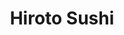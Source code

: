 ---
layout: place
title: "Hiroto Sushi"
permalink: /new-york/brooklyn/hiroto-sushi.html
stateAbbr: NY
stateName: New York
cityName: Brooklyn
seo:
  name: "Hiroto Sushi"
  type: Restaurant
  links: http://www.hirotosushi.com/
description: "Hiroto Sushi serves delicious sushi in Brooklyn, New York. Try fresh Japanese dishes for a great dining experience. "
place_id: ChIJQ02b0ulbwokRW5ZY7MMGwI8
photos:
  - name: >-
      places/ChIJQ02b0ulbwokRW5ZY7MMGwI8/photos/AeeoHcKRqGz1mEtaOWWOF0bIYhJkyiOHoR8KO0xzJk4WohaRJNuXcdj-Ghl_Nl0cvaQgE5PRDVRGcWWxZ1oCgmrs5hEWAAMDU1o6006Ej1E6MEya6N5c36dJYYakMqPjM5OXLF79ofzYkqs-jc59oaQWaaDyUbHiQMUwymD18kXuopvBnAtoq9-SAfpBnPamKip6-hslGfuEewaJjo9uyGx6Gn046SCyMjeneSrzezn2iP2Rb0Gv5HMZcKtxM5doA9_m9_G2LNAVYmbN6UyYULFcniQRLiqZxudV8bRivNVFSE8ORlCvRNkHNi5M4qzmLB2ZVvY8_uobBTWfbjArH3aXYdEHC1itFhUVbEz1Nle3zjg6XxV2P0QXTz_yL2iKqP3Jp25mfvbuPzyzazuMegcsRVFwFLaNZn2pq8C5BVLat0k
    widthPx: 4800
    heightPx: 2700
    authorAttributions:
      - displayName: Dustin Molte
        uri: https://maps.google.com/maps/contrib/107874480400885702392
        photoUri: >-
          https://lh3.googleusercontent.com/a-/ALV-UjX-8GlZRoDOITVAASRmZffP7FpOgzvIGwSSwGk46veePG7yn7vg=s100-p-k-no-mo
    flagContentUri: >-
      https://www.google.com/local/imagery/report/?cb_client=maps_api_places.places_api&image_key=!1e10!2sCIHM0ogKEICAgIDE3ZSNOg&hl=en-US
    googleMapsUri: >-
      https://www.google.com/maps/place//data=!3m4!1e2!3m2!1sCIHM0ogKEICAgIDE3ZSNOg!2e10!4m2!3m1!1s0x89c25be9d29b4d43:0x8fc006c3ec58965b
  - name: >-
      places/ChIJQ02b0ulbwokRW5ZY7MMGwI8/photos/AeeoHcJvU8FImQcfc3eDtqQjEThBCldAyrQ9MtwtTmBNxTdYzXUutEUVq_n1J1MNHTX3cIbQ2x5QR0wbciY9CktTVuMWVbyqlMXCzUTrdzNo-dxDHwX-7Uv5zQO6xCu5MS8qoJGmQdFHk4X43Igyze-TfPIijtTnxdXw0a7BSQngnbU-soKbhH9LK2J2W_kZbHUtIoTIYT67dbBcql0aZEZE5wjpETp1N2-wPFqdhtLjbeBPnoekvDKV1iCaFZ2BJhDDUPoEvFHJyycPF6ITzbwrfoUI5zJ9195RFSEZ0sDm9Tg9NFYNlzqV2senT4iKstSuMcj9XwiBrCxuGpkFi6EkuBeuhSl-DQeBB9hzupLeBJ020L8_asI5ElhTH86lYtnaC87YoGl737FHW40WSxuRK4MVWM7V0dHAgAO3DD55qeMKfQ
    widthPx: 3024
    heightPx: 4032
    authorAttributions:
      - displayName: Emily Fen
        uri: https://maps.google.com/maps/contrib/117786638746814091626
        photoUri: >-
          https://lh3.googleusercontent.com/a-/ALV-UjVXkiTt2sv2SE21f1HER33u0MMx22-GbCRN8qJ3Zt5Zy0XZUgbBEg=s100-p-k-no-mo
    flagContentUri: >-
      https://www.google.com/local/imagery/report/?cb_client=maps_api_places.places_api&image_key=!1e10!2sCIHM0ogKEICAgICT0dnqMA&hl=en-US
    googleMapsUri: >-
      https://www.google.com/maps/place//data=!3m4!1e2!3m2!1sCIHM0ogKEICAgICT0dnqMA!2e10!4m2!3m1!1s0x89c25be9d29b4d43:0x8fc006c3ec58965b
  - name: >-
      places/ChIJQ02b0ulbwokRW5ZY7MMGwI8/photos/AeeoHcLuo3dXEGSAX9jmIQbqbcM5rEkduvoCyOnRzC60kQ_DcRVyRXLCosmNx_2WoEaGkBfHJiXR9ygu6l5BHZxf6ZBtZjGEpsYwm21tjnWkE07hzizXlnugswJ26g4nBweP7W9ll41rcBrut4DWXvTU8h6z05Ith2ypye7PFpnVHYXb7Ms0thePKxEOfkf1qgka5mqJzUfdcFj3CS-JKStIzRZsx5bDFcodcr384keLVNLBCo_EI0Pvu7IdCmsd98uNhrKW9V7jHH19w4H_6TkbC1574KLIX5Mq9UdRnQVT3wgG2V06pWVG2DzhYbspayDzis0eTHxO-VH2u560DJHv7UbBi1DAiRQ3f8iif-dBntHLl_bvIzfTn_9sStIbqTlXfga9EOP-v0U7lcz6wI8bZ28bOQDZHJxjc7mo4JHnc7c1xQ
    widthPx: 3024
    heightPx: 4032
    authorAttributions:
      - displayName: Dennis Liu
        uri: https://maps.google.com/maps/contrib/100593148623101923290
        photoUri: >-
          https://lh3.googleusercontent.com/a/ACg8ocLJ46pjra5WGDNjKR9khgNPaqFiTr20nshYkbDtkUnDSL2nFw=s100-p-k-no-mo
    flagContentUri: >-
      https://www.google.com/local/imagery/report/?cb_client=maps_api_places.places_api&image_key=!1e10!2sCIHM0ogKEICAgIDJpJS0RQ&hl=en-US
    googleMapsUri: >-
      https://www.google.com/maps/place//data=!3m4!1e2!3m2!1sCIHM0ogKEICAgIDJpJS0RQ!2e10!4m2!3m1!1s0x89c25be9d29b4d43:0x8fc006c3ec58965b
  - name: >-
      places/ChIJQ02b0ulbwokRW5ZY7MMGwI8/photos/AeeoHcKkzeub_Dp6bPOLAE261SXlNTlBXeWxXvbZahXZnmqT0gfbB5XqprIcPWjhbyTjCEhfffELDMbfOvUifXOVIXvyOdr-JznG7JIq1PX9R1VurCwWpMPtdTXnqtrQRodw9MVgand3n8P_AOyuBU3HWqsxsmuWzSkfDI-BF5ZScfv3FTNvIXzY_8z8lNXuEWniwfMKJ_Z9FXE7g2iwY8BWsHwltGYffmRWhGWjIuLc-wtrg3iYWV_xp9F7MymikAeHqLmcEq3y5_kV_z5uaBIHErttbt2FyhuswSBR2hxnvYbXh8oXbl0xuO6WPqappTOmlodqjrM9rzGeFlJGA7LZLSCWQQaRfJeqOTORBnm8s-gWPqaQSoEPmybiesfKGfDaLgU4hM4Fbrqr0kR4k31T_G0LUs3FiXsWBcQKPc2rYTTMGtHU
    widthPx: 3024
    heightPx: 4032
    authorAttributions:
      - displayName: he Sally
        uri: https://maps.google.com/maps/contrib/101311238614853205247
        photoUri: >-
          https://lh3.googleusercontent.com/a/ACg8ocJcX_8U4hyQ7T4tV3gXPBHp3PmHDEmVTY6FFtH50EPGRlflTQ=s100-p-k-no-mo
    flagContentUri: >-
      https://www.google.com/local/imagery/report/?cb_client=maps_api_places.places_api&image_key=!1e10!2sCIHM0ogKEICAgMCgnOLaoAE&hl=en-US
    googleMapsUri: >-
      https://www.google.com/maps/place//data=!3m4!1e2!3m2!1sCIHM0ogKEICAgMCgnOLaoAE!2e10!4m2!3m1!1s0x89c25be9d29b4d43:0x8fc006c3ec58965b
  - name: >-
      places/ChIJQ02b0ulbwokRW5ZY7MMGwI8/photos/AeeoHcI2b9omKbGJDQv44pQB1jqgMlohhYtIv7qh_mWkpOlx-ft4pIbuLR2cwAnHq-QFL-r8yRQ_Ws_hk8S7xnoOpIaM8gwuDNhKAjatAJXwcYn5s_HBMlUyCPKqsGARvDSruLbliayzNU38u6GNpgAryDNVoQyf334iQC0rxMbGOA0JdHo2mWQe0v1ibGZgTt1ssC_T4SMq3XsKKtYlvixeCl92f4K2idLb1cyaZwSwXJdtzxfaLgEQ1qgzWzE4z3NUio9BbayrQTjlFUN3I2J0LiVCeiolSMheggvXSoqwHE0IJNxjZnfX0_ydOKdTZpxXXMAMMnXPjX0uP-HM9OoJHOW5NcE_KfDZTwPtghZKrCyrBxxoV2JHw-ZyoYZrBmaXvwWrtuTJjtq07nhVtIfrGOGoITDvfklN-5vYvnCMqJZot6_U
    widthPx: 2818
    heightPx: 3603
    authorAttributions:
      - displayName: Lesli Amanda
        uri: https://maps.google.com/maps/contrib/104703363458334951288
        photoUri: >-
          https://lh3.googleusercontent.com/a/ACg8ocKx3YVJACFOwiIHdA0InuD1pU4oLtMCnbYNA1rF6-m9-tINFA=s100-p-k-no-mo
    flagContentUri: >-
      https://www.google.com/local/imagery/report/?cb_client=maps_api_places.places_api&image_key=!1e10!2sCIHM0ogKEICAgICc8s2Q_AE&hl=en-US
    googleMapsUri: >-
      https://www.google.com/maps/place//data=!3m4!1e2!3m2!1sCIHM0ogKEICAgICc8s2Q_AE!2e10!4m2!3m1!1s0x89c25be9d29b4d43:0x8fc006c3ec58965b
  - name: >-
      places/ChIJQ02b0ulbwokRW5ZY7MMGwI8/photos/AeeoHcJXHkKQ1TUMxxtW8m9LKM82OPOUmdJjlnxdpe99NbPsnR-AEHpA7PbQpKmFSGAzPEnTZQ373AT6G7ie4W1CCGOHQ_ueysktSD6ySirqBw0hSF2xV1MzDmH4-TYgoNj2Zzww_QcVZUui6VqsYXJKC12wnuXqlLWwQqdiqaYQ2EzqZKF9hPUlF1lUNJLlxydqlbMAPI1Qpkv0k8NxBoiIB4dcG0bA2E6bkftZV7k_MKP1Kldb6lSzAzTp-JBTErvX9udQg1Bm1lwu_6DBp6Q4u8p4CoJ-9EFZkPaKmv6Nqfp5_WeED1ZvihOnwnTl7SA8LHdU04fmslYjFJG6YtmqUvTRjEhRca8mMW_omayVSE4Y-JPdU1gBcoA0xJhQBzVBt2yLvwxBeRGLSw7iLPDyWvOU8FwOcaVEQW2XRYk477snUA
    widthPx: 4032
    heightPx: 3024
    authorAttributions:
      - displayName: Matteo Ruggiu
        uri: https://maps.google.com/maps/contrib/111143370856483078960
        photoUri: >-
          https://lh3.googleusercontent.com/a/ACg8ocKDI9R1yrG0pm2NdpOJA06xgRRcgjJWNA9rSs2SSe8G2qJi7Q=s100-p-k-no-mo
    flagContentUri: >-
      https://www.google.com/local/imagery/report/?cb_client=maps_api_places.places_api&image_key=!1e10!2sCIHM0ogKEICAgIDS8t3fTQ&hl=en-US
    googleMapsUri: >-
      https://www.google.com/maps/place//data=!3m4!1e2!3m2!1sCIHM0ogKEICAgIDS8t3fTQ!2e10!4m2!3m1!1s0x89c25be9d29b4d43:0x8fc006c3ec58965b
  - name: >-
      places/ChIJQ02b0ulbwokRW5ZY7MMGwI8/photos/AeeoHcJ3cU1kQfSFd4uhWGGntCWEKGtyA9aben9joYEgDG1lNr4ro7E7y0PzBFCUIH_NZBxfJ55EYlnaoi7Rf_9HuH4CT0Hz-uuBfeja4VpnTZx8ZbWwODi0v-ph4MqFrlYYWqt2mbFn00j8qvxj8jMceVSwqhdlHIEOVqjAphq9omAIhjq4k6xGY6OabGCVwAWMBw-LY66IN6Lh_icYveCUf8rDpRi9s9rOoo7HoSDCfNW3SXROaOVxIDYBKPScOTA-R75_TWOXk903_VIOzCRLd2w9PoGFH_KTAIL7Tx6f6Ry5gYkiaF1fTTItqzN5WlBgdfldH7OHLO_iJmaa84fVFgWLozZ19X_KuA5g3DkKJUmcGzFwvNu_pXv3owpSwtMUhjOtPbLMTzfWiB32l_0SWsLxMWbH_23lxyf966etAlZLgA
    widthPx: 3024
    heightPx: 4032
    authorAttributions:
      - displayName: Dennis Liu
        uri: https://maps.google.com/maps/contrib/100593148623101923290
        photoUri: >-
          https://lh3.googleusercontent.com/a/ACg8ocLJ46pjra5WGDNjKR9khgNPaqFiTr20nshYkbDtkUnDSL2nFw=s100-p-k-no-mo
    flagContentUri: >-
      https://www.google.com/local/imagery/report/?cb_client=maps_api_places.places_api&image_key=!1e10!2sCIHM0ogKEICAgICxm4bFQQ&hl=en-US
    googleMapsUri: >-
      https://www.google.com/maps/place//data=!3m4!1e2!3m2!1sCIHM0ogKEICAgICxm4bFQQ!2e10!4m2!3m1!1s0x89c25be9d29b4d43:0x8fc006c3ec58965b
  - name: >-
      places/ChIJQ02b0ulbwokRW5ZY7MMGwI8/photos/AeeoHcLybxE-IO2Ohv11A-AJ9waI0LJ5Xsqqh4ul3NvjGV49sWqbYJTD3qeaoPAv_a4ueXQ-UBFCRwu06G36NVM1lh_gpNF7A9vBTsfbWFvo9W0mLjNXxrLDlhjQ42BtYomdZ-0L2b16v3ExnRB7L_S4rJ05JaBbBShs_OFMcjmObwbiL8Okux5O-VwCCxOAl9wl93z48d4ijRXFrGEOGtd0H_YBfeKNs1Y_mhGnoFtdId8F-h4ecnMuaZoBx7L3axCnz5lKBc0S1GC5TrEVGOlYS2hpD9BRRN-LVRSDAqgvxMGQT-9l7gSZx-ZwxDzvJczH6fm9C90doHAnDK4LfMRShCAjlXr87Ws8B7X7fX_Q6PMSZPb5ikQsRZ5DSAroRNtqCyd2hR9LBF6DeW8DZrfSAX06-UkpEk_as87IqzXCVOYn3A
    widthPx: 4032
    heightPx: 3024
    authorAttributions:
      - displayName: Lesli Amanda
        uri: https://maps.google.com/maps/contrib/104703363458334951288
        photoUri: >-
          https://lh3.googleusercontent.com/a/ACg8ocKx3YVJACFOwiIHdA0InuD1pU4oLtMCnbYNA1rF6-m9-tINFA=s100-p-k-no-mo
    flagContentUri: >-
      https://www.google.com/local/imagery/report/?cb_client=maps_api_places.places_api&image_key=!1e10!2sCIHM0ogKEICAgIC05qijIQ&hl=en-US
    googleMapsUri: >-
      https://www.google.com/maps/place//data=!3m4!1e2!3m2!1sCIHM0ogKEICAgIC05qijIQ!2e10!4m2!3m1!1s0x89c25be9d29b4d43:0x8fc006c3ec58965b
  - name: >-
      places/ChIJQ02b0ulbwokRW5ZY7MMGwI8/photos/AeeoHcKtPiMhPWd1NBhNspLSlCIJ3DFpxrlb5XCqtNSYLjt9J96CZaPjEnNIIcF9ZvaJBPtHYPZDsQHy026Pn7AD730c4l6ZywB7hu0GxKQva5J09yYszXEFZLJeBiMo37kKk9qVgGflc14BHvntlrXNWEZ0AAAzx2cbP7ChGw0gneI8UBjGRpwrv1CAVjH_TRKVWl01RNiePWbXpH1DWM4p2Hmd1EQjS1rumeRsvw71HEQExpSD3RMgwXG4F5og63tBAmw6gvK8H76keqfO26VubRh5BSTdMegJ9XEOnVOa3OmhKyDBEvVPX8ZtdOpApXcG_LcgeXnHsB_tmcLe6pih4ol9mwpMPAo7kNzNc6JlKiiI0tTOE4D0vkkZHJ34tzR_w6kduedt0H9tMr6hKCd6MsVuC635nrbF-QZpbe74oQJABQ
    widthPx: 4032
    heightPx: 3024
    authorAttributions:
      - displayName: Dennis Liu
        uri: https://maps.google.com/maps/contrib/100593148623101923290
        photoUri: >-
          https://lh3.googleusercontent.com/a/ACg8ocLJ46pjra5WGDNjKR9khgNPaqFiTr20nshYkbDtkUnDSL2nFw=s100-p-k-no-mo
    flagContentUri: >-
      https://www.google.com/local/imagery/report/?cb_client=maps_api_places.places_api&image_key=!1e10!2sCIHM0ogKEICAgICxm4bZZg&hl=en-US
    googleMapsUri: >-
      https://www.google.com/maps/place//data=!3m4!1e2!3m2!1sCIHM0ogKEICAgICxm4bZZg!2e10!4m2!3m1!1s0x89c25be9d29b4d43:0x8fc006c3ec58965b
  - name: >-
      places/ChIJQ02b0ulbwokRW5ZY7MMGwI8/photos/AeeoHcIshciSr4hdLwwak6xx7vPlZ6xX_iW7tw2vhlr7LWQ35dRfxX635l1r_2KuCyYgLY3BaEhCLPbu5vfnEbl2EYN9jvEQiwEulFn1lCMURSwnN2x3IXcHbtiMadbPFArUv6bnImZwPO38-mj0ldDGJ-VANxSeIUtuqIn5oyK82lafqnOPEyCmATof3KB8a2MN362QTP-iSy_njBboQ7agEE7RXmgA3aOR5HWXpRr806IPf6a0O0bxprgYUDwrpU2cPj9rzOcEdD-BbF6vwTUJ5j-Izdm6j5pC0Wgi-2-0Q8MdNrwkVkcjQXNu0HiKujdzRo-kHHoXObmumR6jCctRLrkBcxyzeArz5Rc6hJraJ2hpnQpNoK-gb8e_l8-dJ1A38OlKoKffPxtPx5cxTWIQLgFTpsB0pzm8GMud3x8IQ4MPsqr2
    widthPx: 480
    heightPx: 640
    authorAttributions:
      - displayName: kristofer kwan
        uri: https://maps.google.com/maps/contrib/112485280709982799588
        photoUri: >-
          https://lh3.googleusercontent.com/a-/ALV-UjUt93HEJAOHokKin5yIwx4BpVNSVzxmZ7XBVbfn2-IQ2FfB779e=s100-p-k-no-mo
    flagContentUri: >-
      https://www.google.com/local/imagery/report/?cb_client=maps_api_places.places_api&image_key=!1e10!2sCIHM0ogKEICAgICJrqzd0AE&hl=en-US
    googleMapsUri: >-
      https://www.google.com/maps/place//data=!3m4!1e2!3m2!1sCIHM0ogKEICAgICJrqzd0AE!2e10!4m2!3m1!1s0x89c25be9d29b4d43:0x8fc006c3ec58965b
address: 446 Dean St, Brooklyn, NY 11217, USA
street: 446 Dean St
city: Brooklyn
state: NY
zip: '11217'
country: USA
neighborhood: Park Slope
latitude: '40.681945'
longitude: '-73.976405'
accessibility_options:
  wheelchairAccessibleParking: false
  wheelchairAccessibleEntrance: false
  wheelchairAccessibleRestroom: false
  wheelchairAccessibleSeating: false
business_status: OPERATIONAL
name: Hiroto Sushi
google_maps_links:
  directionsUri: >-
    https://www.google.com/maps/dir//''/data=!4m7!4m6!1m1!4e2!1m2!1m1!1s0x89c25be9d29b4d43:0x8fc006c3ec58965b!3e0
  placeUri: https://maps.google.com/?cid=10358286581505758811
  writeAReviewUri: >-
    https://www.google.com/maps/place//data=!4m3!3m2!1s0x89c25be9d29b4d43:0x8fc006c3ec58965b!12e1
  reviewsUri: >-
    https://www.google.com/maps/place//data=!4m4!3m3!1s0x89c25be9d29b4d43:0x8fc006c3ec58965b!9m1!1b1
  photosUri: >-
    https://www.google.com/maps/place//data=!4m3!3m2!1s0x89c25be9d29b4d43:0x8fc006c3ec58965b!10e5
primary_type: Japanese Restaurant
opening_hours:
  regular: null
  current: null
secondary_opening_hours:
  regular:
    weekdayDescriptions: null
    type: null
  current:
    weekdayDescriptions: null
    type: null
phone: (718) 638-0808
price_level: PRICE_LEVEL_MODERATE
price_range: $20 &ndash; $30
rating: '3.9'
rating_count: 190
website: http://www.hirotosushi.com/
reviews: null
parking_options: null
payment_options: null
allow_dogs: null
curbside_pickup: null
delivery: null
dine_in: null
good_for_children: null
good_for_groups: null
good_for_sports: null
live_music: null
menu_for_children: null
outdoor_seating: null
reservable: null
restroom: null
serves_beer: null
serves_breakfast: null
serves_brunch: null
serves_cocktails: null
serves_coffee: null
serves_dinner: null
serves_dessert: null
serves_lunch: null
serves_vegetarian_food: null
serves_wine: null
takeout: null
summary: null

---